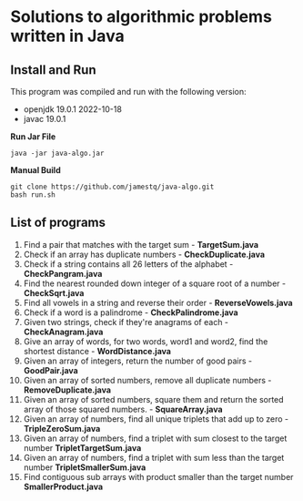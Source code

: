 # Solutions to algorithmic problems written in Java

## Install and Run

This program was compiled and run with the following version:
- openjdk 19.0.1 2022-10-18
- javac 19.0.1

**Run Jar File**

```
java -jar java-algo.jar
```

**Manual Build**

```
git clone https://github.com/jamestq/java-algo.git
bash run.sh
```


## List of programs

1. Find a pair that matches with the target sum - **TargetSum.java**
2. Check if an array has duplicate numbers - **CheckDuplicate.java**
3. Check if a string contains all 26 letters of the alphabet - **CheckPangram.java**
4. Find the nearest rounded down integer of a square root of a number - **CheckSqrt.java**
5. Find all vowels in a string and reverse their order - **ReverseVowels.java**
6. Check if a word is a palindrome - **CheckPalindrome.java**
7. Given two strings, check if they're anagrams of each - **CheckAnagram.java**
8. Give an array of words, for two words, word1 and word2, find the shortest distance - **WordDistance.java**
9. Given an array of integers, return the number of good pairs - **GoodPair.java**
10. Given an array of sorted numbers, remove all duplicate numbers - **RemoveDuplicate.java**
11. Given an array of sorted numbers, square them and return the sorted array of those squared numbers. - **SquareArray.java**
12. Given an array of numbers, find all unique triplets that add up to zero - **TripleZeroSum.java** 
13. Given an array of numbers, find a triplet with sum closest to the target number **TripletTargetSum.java**
14. Given an array of numbers, find a triplet with sum less than the target number **TripletSmallerSum.java**
15. Find contiguous sub arrays with product smaller than the target number **SmallerProduct.java**

